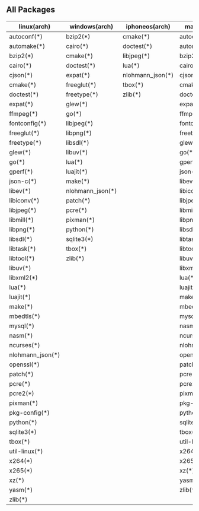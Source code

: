 ## All Packages

|linux(arch)|windows(arch)|iphoneos(arch)|macosx(arch)|android(arch)|
|-----|-------|--------|------|-------|
|autoconf(*)|bzip2(*)|cmake(*)|autoconf(*)|cmake(*)||
|automake(*)|cairo(*)|doctest(*)|automake(*)|doctest(*)||
|bzip2(*)|cmake(*)|libjpeg(*)|bzip2(*)|libjpeg(*)||
|cairo(*)|doctest(*)|lua(*)|cairo(*)|lua(*)||
|cjson(*)|expat(*)|nlohmann_json(*)|cjson(*)|nlohmann_json(*)||
|cmake(*)|freeglut(*)|tbox(*)|cmake(*)|tbox(*)||
|doctest(*)|freetype(*)|zlib(*)|doctest(*)|zlib(*)||
|expat(*)|glew(*)||expat(*)|||
|ffmpeg(*)|go(*)||ffmpeg(*)|||
|fontconfig(*)|libjpeg(*)||fontconfig(*)|||
|freeglut(*)|libpng(*)||freetype(*)|||
|freetype(*)|libsdl(*)||glew(*)|||
|glew(*)|libuv(*)||go(*)|||
|go(*)|lua(*)||gperf(*)|||
|gperf(*)|luajit(*)||json-c(*)|||
|json-c(*)|make(*)||libev(*)|||
|libev(*)|nlohmann_json(*)||libiconv(*)|||
|libiconv(*)|patch(*)||libjpeg(*)|||
|libjpeg(*)|pcre(*)||libmill(*)|||
|libmill(*)|pixman(*)||libpng(*)|||
|libpng(*)|python(*)||libsdl(*)|||
|libsdl(*)|sqlite3(*)||libtask(*)|||
|libtask(*)|tbox(*)||libtool(*)|||
|libtool(*)|zlib(*)||libuv(*)|||
|libuv(*)|||libxml2(*)|||
|libxml2(*)|||lua(*)|||
|lua(*)|||luajit(*)|||
|luajit(*)|||make(*)|||
|make(*)|||mbedtls(*)|||
|mbedtls(*)|||mysql(*)|||
|mysql(*)|||nasm(*)|||
|nasm(*)|||ncurses(*)|||
|ncurses(*)|||nlohmann_json(*)|||
|nlohmann_json(*)|||openssl(*)|||
|openssl(*)|||patch(*)|||
|patch(*)|||pcre(*)|||
|pcre(*)|||pcre2(*)|||
|pcre2(*)|||pixman(*)|||
|pixman(*)|||pkg-config(*)|||
|pkg-config(*)|||python(*)|||
|python(*)|||sqlite3(*)|||
|sqlite3(*)|||tbox(*)|||
|tbox(*)|||util-linux(*)|||
|util-linux(*)|||x264(*)|||
|x264(*)|||x265(*)|||
|x265(*)|||xz(*)|||
|xz(*)|||yasm(*)|||
|yasm(*)|||zlib(*)|||
|zlib(*)||||||
